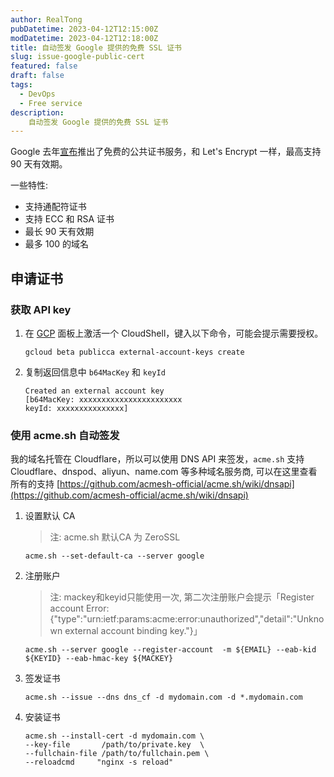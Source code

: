 ```yaml
---
author: RealTong
pubDatetime: 2023-04-12T12:15:00Z
modDatetime: 2023-04-12T12:18:00Z
title: 自动签发 Google 提供的免费 SSL 证书
slug: issue-google-public-cert
featured: false
draft: false
tags:
  - DevOps
  - Free service
description:
    自动签发 Google 提供的免费 SSL 证书
---
```

Google 去年[宣布](https://cloud.google.com/blog/products/identity-security/automate-public-certificate-lifecycle-management-via--acme-client-api)推出了免费的公共证书服务，和 Let's Encrypt 一样，最高支持 90 天有效期。

一些特性:

- 支持通配符证书
- 支持 ECC 和 RSA 证书
- 最长 90 天有效期
- 最多 100 的域名

## **申请证书**

### **获取 API key**

1. 在 [GCP](https://cloud.google.com/) 面板上激活一个 CloudShell，键入以下命令，可能会提示需要授权。
    
    ```
    gcloud beta publicca external-account-keys create
    ```
    
2. 复制返回信息中 `b64MacKey` 和 `keyId`
    
    ```
    Created an external account key
    [b64MacKey: xxxxxxxxxxxxxxxxxxxxxxx
    keyId: xxxxxxxxxxxxxxx]
    ```
    

### **使用 acme.sh 自动签发**

我的域名托管在 Cloudflare，所以可以使用 DNS API 来签发，`acme.sh` 支持 Cloudflare、dnspod、aliyun、name.com 等多种域名服务商, 可以在这里查看所有的支持 [https://github.com/acmesh-official/acme.sh/wiki/dnsapi](https://github.com/acmesh-official/acme.sh/wiki/dnsapi)

1. 设置默认 CA
    
    > 注: acme.sh 默认CA 为 ZeroSSL
    > 
    
    ```
    acme.sh --set-default-ca --server google
    ```
    
2. 注册账户
    
    > 注: mackey和keyid只能使用一次, 第二次注册账户会提示「Register account Error: {"type":"urn:ietf:params:acme:error:unauthorized","detail":"Unknown external account binding key."}」
    > 
    
    ```
    acme.sh --server google --register-account  -m ${EMAIL} --eab-kid ${KEYID} --eab-hmac-key ${MACKEY}
    ```
    
3. 签发证书
    
    ```
    acme.sh --issue --dns dns_cf -d mydomain.com -d *.mydomain.com
    ```
    
4. 安装证书
    
    ```
    acme.sh --install-cert -d mydomain.com \
    --key-file       /path/to/private.key  \
    --fullchain-file /path/to/fullchain.pem \
    --reloadcmd     "nginx -s reload"
    ```